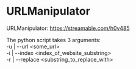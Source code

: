 # URLManipulator
URLManipulator: https://streamable.com/h0v485


The python script takes 3 arguments:\
-u | --url <some_url>\
-i | --index <index_of_website_substring>\
-r | --replace <substring_to_replace_with>
